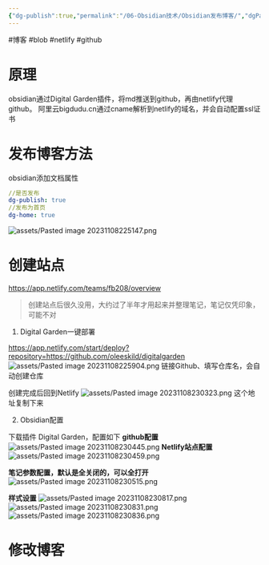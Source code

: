 ```yaml
---
{"dg-publish":true,"permalink":"/06-Obsidian技术/Obsidian发布博客/","dgPassFrontmatter":true,"created":"2023-11-08T08:12:47.890+08:00","updated":"2023-11-12T22:17:23.000+08:00"}
---
```


#博客 #blob #netlify #github

# 原理
obsidian通过Digital Garden插件，将md推送到github，再由netlify代理github。
阿里云bigdudu.cn通过cname解析到netlify的域名，并会自动配置ssl证书

# 发布博客方法
obsidian添加文档属性
``` yaml
//是否发布
dg-publish: true
//发布为首页
dg-home: true
```

![assets/Pasted image 20231108225147.png](/img/user/assets/Pasted%20image%2020231108225147.png)


# 创建站点
https://app.netlify.com/teams/fb208/overview
> 创建站点后很久没用，大约过了半年才用起来并整理笔记，笔记仅凭印象，可能不对

1. Digital Garden一键部署

https://app.netlify.com/start/deploy?repository=https://github.com/oleeskild/digitalgarden
![assets/Pasted image 20231108225904.png](/img/user/assets/Pasted%20image%2020231108225904.png)
链接Github、填写仓库名，会自动创建仓库

创建完成后回到Netlify
![assets/Pasted image 20231108230323.png](/img/user/assets/Pasted%20image%2020231108230323.png)
这个地址复制下来

2. Obsidian配置

下载插件 Digital Garden，配置如下
**github配置**
![assets/Pasted image 20231108230445.png](/img/user/assets/Pasted%20image%2020231108230445.png)
**Netlify站点配置**
![assets/Pasted image 20231108230459.png](/img/user/assets/Pasted%20image%2020231108230459.png)

**笔记参数配置，默认是全关闭的，可以全打开**
![assets/Pasted image 20231108230515.png](/img/user/assets/Pasted%20image%2020231108230515.png)

**样式设置**
![assets/Pasted image 20231108230817.png](/img/user/assets/Pasted%20image%2020231108230817.png)
![assets/Pasted image 20231108230831.png](/img/user/assets/Pasted%20image%2020231108230831.png)
![assets/Pasted image 20231108230836.png](/img/user/assets/Pasted%20image%2020231108230836.png)

# 修改博客


